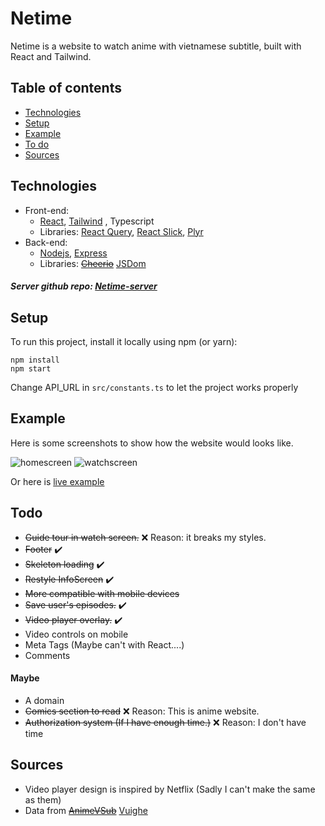 # Netime

Netime is a website to watch anime with vietnamese subtitle, built with React and Tailwind.

## Table of contents

- [Technologies](#technologies)
- [Setup](#setup)
- [Example](#example)
- [To do](#todo)
- [Sources](#sources)

## Technologies

- Front-end:
  - [React](https://github.com/facebook/react), [Tailwind](https://github.com/tailwindlabs/tailwindcss)
    , Typescript
  - Libraries: [React Query](https://github.com/tannerlinsley/react-query), [React Slick](https://github.com/akiran/react-slick), [Plyr](https://github.com/sampotts/plyr)
- Back-end:
  - [Nodejs](https://github.com/nodejs), [Express](https://github.com/expressjs/express)
  - Libraries: <s>[Cheerio](https://github.com/cheeriojs/cheerio)</s> [JSDom](https://github.com/jsdom/jsdom)

##### Server github repo: [Netime-server](https://github.com/hoangvu12/Netime-server)

## Setup

To run this project, install it locally using npm (or yarn):

```
npm install
npm start
```

Change API_URL in `src/constants.ts` to let the project works properly

## Example

Here is some screenshots to show how the website would looks like.

![homescreen](https://i.ibb.co/zxJggGg/netime-vercel-app-3.png)
![watchscreen](https://user-images.githubusercontent.com/68330291/129450531-003515cb-49cc-4007-9bc0-ef36ddef2243.png)

Or here is [live example](https://netime.vercel.app)

## Todo

- <s>Guide tour in watch screen.</s> ❌ Reason: it breaks my styles.
- <s>Footer</s> ✔️
- <s>Skeleton loading</s> ✔️
- <s>Restyle InfoScreen</s> ✔️
- <s>More compatible with mobile devices</s>
- <s>Save user's episodes.</s> ✔️
- <s>Video player overlay.</s> ✔️
- Video controls on mobile
- Meta Tags (Maybe can't with React....)
- Comments

#### Maybe

- A domain
- <s>Comics section to read</s> ❌ Reason: This is anime website.
- <s>Authorization system (If I have enough time.)</s> ❌ Reason: I don't have time

## Sources

- Video player design is inspired by Netflix (Sadly I can't make the same as them)
- Data from <s>[AnimeVSub](https://animevietsub.tv)</s> [Vuighe](https://vuighe.com)
